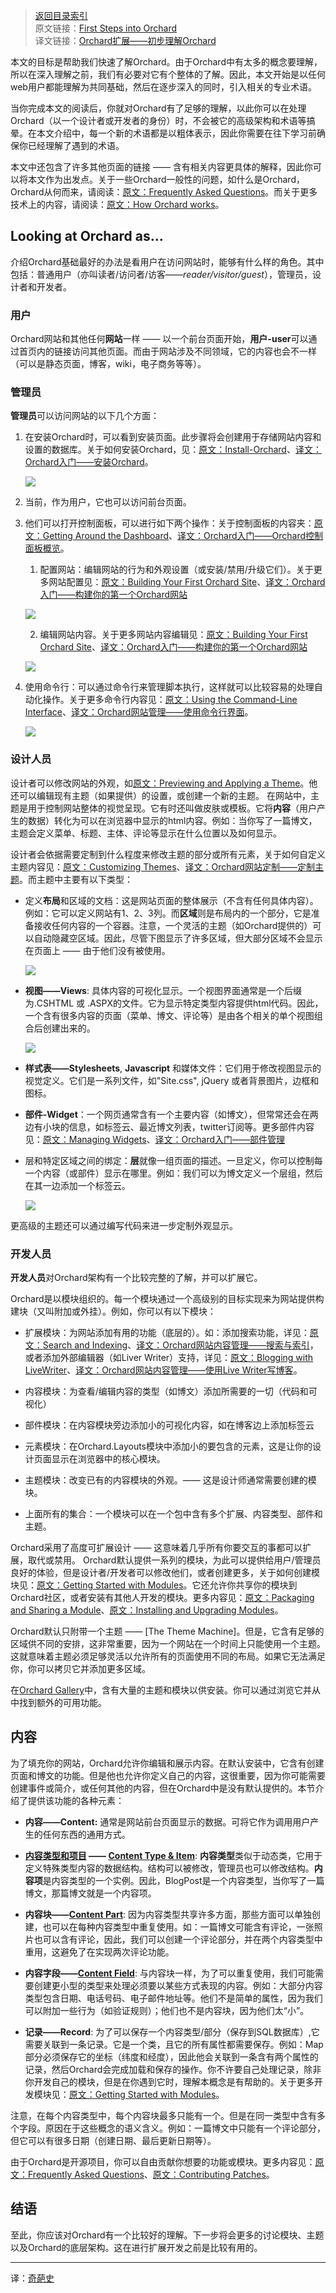 <!--链接集合-->
<!--URL域 http://docs.orchardproject.net/en/latest -->
[000]: http://www.shisujie.com
[001]: http://docs.orchardproject.net/en/latest/Documentation/First-steps-into-Orchard/
[002]: http://www.shisujie.com/blog/First-steps-into-Orchard
[003]: http://docs.orchardproject.net/en/latest/Documentation/Frequently-asked-questions/
[004]: http://docs.orchardproject.net/en/latest/Documentation/How-Orchard-works/
[005]: http://docs.orchardproject.net/en/latest/Documentation/Installing-Orchard/
[006]: http://www.shisujie.com/blog/Installing-Orchard
[007]: http://docs.orchardproject.net/en/latest/Documentation/Getting-around-the-dashboard/
[008]: http://www.shisujie.com/blog/Getting-around-the-dashboard
[009]: http://docs.orchardproject.net/en/latest/Documentation/Getting-Started/
[010]: http://www.shisujie.com/blog/Getting-Started
[011]: http://docs.orchardproject.net/en/latest/Documentation/Using-the-command-line-interface/
[012]: http://www.shisujie.com/blog/Using-the-command-line-interface
[013]: http://docs.orchardproject.net/en/latest/Documentation/Previewing-and-applying-a-theme/
[014]: http://docs.orchardproject.net/en/latest/Documentation/Customizing-the-default-theme/
[015]: http://www.shisujie.com/blog/Customizing-the-default-theme
[016]: http://docs.orchardproject.net/en/latest/Documentation/Managing-widgets/
[017]: http://www.shisujie.com/blog/Managing-widgets
[018]: http://docs.orchardproject.net/en/latest/Documentation/Search-and-indexing/
[019]: http://www.shisujie.com/blog/Search-and-indexing
[020]: http://docs.orchardproject.net/en/latest/Documentation/Blogging-with-LiveWriter/
[021]: http://www.shisujie.com/blog/Blogging-with-LiveWriter
[022]: http://docs.orchardproject.net/en/latest/Documentation/Getting-Started-with-Modules/
[023]: http://docs.orchardproject.net/en/latest/Documentation/Packaging-and-sharing-a-module/
[024]: http://docs.orchardproject.net/en/latest/Documentation/Installing-and-upgrading-modules/
[025]: http://docs.orchardproject.net/en/latest/Documentation/Gallery-overview
[026]: http://docs.orchardproject.net/en/latest/Documentation/Creating-custom-content-types/
[027]: http://www.shisujie.com/blog/Creating-custom-content-types
[028]: http://docs.orchardproject.net/en/latest/Documentation/Writing-a-content-part/
[029]: http://docs.orchardproject.net/en/latest/Documentation/Creating-a-custom-field-type/
[030]: http://docs.orchardproject.net/en/latest/Documentation/Contributing-patches/

<!--图片链接集合-->
[101]: http://docs.orchardproject.net/en/latest/Attachments/First-Steps-Into-Orchard/Orchard-Installation.png
[102]: http://docs.orchardproject.net/en/latest/Attachments/First-Steps-Into-Orchard/Orchard-SiteSettings.png
[103]: http://docs.orchardproject.net/en/latest/Attachments/First-Steps-Into-Orchard/Orchard-BlogPost.png
[104]: http://docs.orchardproject.net/en/latest/Attachments/First-Steps-Into-Orchard/Orchard-CommandLine.png
[105]: http://docs.orchardproject.net/en/latest/Attachments/First-Steps-Into-Orchard/ThemeZonePreview.png
[106]: http://docs.orchardproject.net/en/latest/Attachments/First-Steps-Into-Orchard/Orchard-ShapesOutlined.png
[107]: http://docs.orchardproject.net/en/latest/Attachments/First-Steps-Into-Orchard/Orchard-WidgetLayers.png


[index]: http://www.shisujie.com/blog/OrchardIndex
> [返回目录索引][index]  
> 原文链接：[First Steps into Orchard][001]  
> 译文链接：[Orchard扩展——初步理解Orchard][002]

本文的目标是帮助我们快速了解Orchard。由于Orchard中有太多的概念要理解，所以在深入理解之前，我们有必要对它有个整体的了解。因此，本文开始是以任何web用户都能理解为共同基础，然后在逐步深入的同时，引入相关的专业术语。

当你完成本文的阅读后，你就对Orchard有了足够的理解，以此你可以在处理Orchard（以一个设计者或开发者的身份）时，不会被它的高级架构和术语等搞晕。在本文介绍中，每一个新的术语都是以粗体表示，因此你需要在往下学习前确保你已经理解了遇到的术语。

本文中还包含了许多其他页面的链接 —— 含有相关内容更具体的解释，因此你可以将本文作为出发点。关于一些Orchard一般性的问题，如什么是Orchard，Orchard从何而来，请阅读：[原文：Frequently Asked Questions][003]。而关于更多技术上的内容，请阅读：[原文：How Orchard works][004]。


## Looking at Orchard as...

介绍Orchard基础最好的办法是看用户在访问网站时，能够有什么样的角色。其中包括：普通用户（亦叫读者/访问者/访客——*reader/visitor/guest*），管理员，设计者和开发者。

### 用户

Orchard网站和其他任何**网站**一样 —— 以一个前台页面开始，**用户-user**可以通过首页内的链接访问其他页面。而由于网站涉及不同领域，它的内容也会不一样（可以是静态页面，博客，wiki，电子商务等等）。

### 管理员

**管理员**可以访问网站的以下几个方面：

1. 在安装Orchard时，可以看到安装页面。此步骤将会创建用于存储网站内容和设置的数据库。关于如何安装Orchard，见：[原文：Install-Orchard][005]、[译文：Orchard入门——安装Orchard][006]。

    ![][101]

2. 当前，作为用户，它也可以访问前台页面。
3. 他们可以打开控制面板，可以进行如下两个操作：关于控制面板的内容夹：[原文：Getting Around the Dashboard][007]、[译文：Orchard入门——Orchard控制面板概览][008]。

    1. 配置网站：编辑网站的行为和外观设置（或安装/禁用/升级它们）。关于更多网站配置见：[原文：Building Your First Orchard Site][009]、[译文：Orchard入门——构建你的第一个Orchard网站][010]
    
    ![][102]
    
    2. 编辑网站内容。关于更多网站内容编辑见：[原文：Building Your First Orchard Site][009]、[译文：Orchard入门——构建你的第一个Orchard网站][010]
    
    ![][103]
    
4. 使用命令行：可以通过命令行来管理脚本执行，这样就可以比较容易的处理自动化操作。关于更多命令行内容见：[原文：Using the Command-Line Interface][011]、[译文：Orchard网站管理——使用命令行界面][012]。

    ![][104]

### 设计人员

设计者可以修改网站的外观，如[原文：Previewing and Applying a Theme][013]。他还可以编辑现有主题（如果提供）的设置，或创建一个新的主题。
在网站中，主题是用于控制网站整体的视觉呈现。它有时还叫做皮肤或模板。它将**内容**（用户产生的数据）转化为可以在浏览器中显示的html内容。例如：当你写了一篇博文，主题会定义菜单、标题、主体、评论等显示在什么位置以及如何显示。

设计者会依据需要定制到什么程度来修改主题的部分或所有元素，关于如何自定义主题内容见：[原文：Customizing Themes][014]、[译文：Orchard网站定制——定制主题][015]。而主题中主要有以下类型：

* 定义**布局**和区域的文档：这是网站页面的整体展示（不含有任何具体内容）。例如：它可以定义网站有1、2、3列。而**区域**则是布局内的一个部分，它是准备接收任何内容的一个容器。注意，一个灵活的主题（如Orchard提供的）可以自动隐藏空区域。因此，尽管下图显示了许多区域，但大部分区域不会显示在页面上 —— 由于他们没有被使用。

    ![][105]
    
* **视图——Views**: 具体内容的可视化显示。一个视图界面通常是一个后缀为.CSHTML 或 .ASPX的文件。它为显示特定类型内容提供html代码。因此，一个含有很多内容的页面（菜单、博文、评论等）是由各个相关的单个视图组合后创建出来的。

    ![][106]

* **样式表——Stylesheets**, **Javascript** 和媒体文件：它们用于修改视图显示的视觉定义。它们是一系列文件，如"Site.css", jQuery 或者背景图片，边框和图标。

* **部件-Widget**：一个网页通常含有一个主要内容（如博文），但常常还会在两边有小块的信息，如标签云、最近博文列表，twitter订阅等。更多部件内容见：[原文：Managing Widgets][016]、[译文：Orchard入门——部件管理][017]

* 层和特定区域之间的绑定：**层**就像一组页面的描述。一旦定义，你可以控制每一个内容（或部件）显示在哪里。例如：我们可以为博文定义一个层组，然后在其一边添加一个标签云。

    ![][107]

更高级的主题还可以通过编写代码来进一步定制外观显示。

### 开发人员

**开发人员**对Orchard架构有一个比较完整的了解，并可以扩展它。

Orchard是以模块组织的。每一个模块通过一个高级别的目标实现来为网站提供构建块（又叫附加或外挂）。例如，你可以有以下模块：

* 扩展模块：为网站添加有用的功能（底层的）。如：添加搜索功能，详见：[原文：Search and Indexing][018]、[译文：Orchard网站内容管理——搜索与索引][019]，或者添加外部编辑器（如Liver Writer）支持，详见：[原文：Blogging with LiveWriter][020]、[译文：Orchard网站内容管理——使用Live Writer写博客][021]。

* 内容模块：为查看/编辑内容的类型（如博文）添加所需要的一切（代码和可视化）

* 部件模块：在内容模块旁边添加小的可视化内容，如在博客边上添加标签云

* 元素模块：在Orchard.Layouts模块中添加小的要包含的元素，这是让你的设计页面显示在浏览器中的核心模块。

* 主题模块：改变已有的内容模块的外观。—— 这是设计师通常需要创建的模块。

* 上面所有的集合：一个模块可以在一个包中含有多个扩展、内容类型、部件和主题。 

Orchard采用了高度可扩展设计 —— 这意味着几乎所有你要交互的事都可以扩展，取代或禁用。
Orchard默认提供一系列的模块，为此可以提供给用户/管理员良好的体验，但是设计者/开发者可以修改他们，或者创建更多，关于如何创建模块见：[原文：Getting Started with Modules][022]。它还允许你共享你的模块到Orchard社区，或者安装有其他人开发的模块。更多内容见：[原文：Packaging and Sharing a Module][023]、[原文：Installing and Upgrading Modules][024]。

Orchard默认只附带一个主题 —— [The Theme Machine]。但是，它含有足够的区域供不同的安排，这非常重要，因为一个网站在一个时间上只能使用一个主题。这就意味着主题必须足够灵活以允许所有的页面使用不同的布局。如果它无法满足你，你可以拷贝它并添加更多区域。

在[Orchard Gallery][025]中，含有大量的主题和模块以供安装。你可以通过浏览它并从中找到额外的可用功能。

## 内容

为了填充你的网站，Orchard允许你编辑和展示内容。在默认安装中，它含有创建页面和博文的功能。但是他也允许你定义自己的内容，这很重要，因为你可能需要创建事件或简介，或任何其他的内容，但在Orchard中是没有默认提供的。本节介绍了提供该功能的各种元素：

* **内容——Content:** 通常是网站前台页面显示的数据。可将它作为调用用户产生的任何东西的通用方式。

* **[内容类型和项目][027] —— [Content Type &amp; Item][026]**: **内容类型**类似于动态类，它用于定义特殊类型内容的数据结构。结构可以被修改，管理员也可以修改结构。**内容项**是内容类型的一个实例。因此，BlogPost是一个内容类型，当你写了一篇博文，那篇博文就是一个内容项。

* **内容块——[Content Part][028]**: 因为内容类型共享许多方面，那些方面可以单独创建，也可以在每种内容类型中重复使用。如：一篇博文可能含有评论，一张照片也可以含有评论，因此，我们可以创建一个评论部分，并在两个内容类型中重用，这避免了在实现两次评论功能。

* **内容字段——[Content Field][029]**: 与内容块一样，为了可以重复使用，我们可能需要创建更小型的类型来处理必须要以某些方式表现的内容。例如：大部分内容类型包含日期、电话号码、电子邮件地址等。他们不是简单的属性，因为我们可以附加一些行为（如验证规则）；他们也不是内容块，因为他们太“小”。

* **记录——Record**: 为了可以保存一个内容类型/部分（保存到SQL数据库）,它需要关联到一条记录。它是一个类，且它的所有属性都需要保存。例如：Map部分必须保存它的坐标（纬度和经度），因此他会关联到一条含有两个属性的记录，然后Orchard会完成加载和保存的操作。你不许要自己处理记录，除非你开发自己的模块，但是在你遇到它时，理解本概念是有帮助的。关于更多开发模块见：[原文：Getting Started with Modules][022]。

注意，在每个内容类型中，每个内容块最多只能有一个。但是在同一类型中含有多个字段。原因在于这些概念的语义含义。例如：一篇博文中只能有一个评论部分，但它可以有很多日期（创建日期、最后更新日期等）。

由于Orchard是开源项目，你可以自由贡献你想要的功能或模块。更多内容见：[原文：Frequently Asked Questions][003]、[原文：Contributing Patches][030]。

## 结语

至此，你应该对Orchard有一个比较好的理解。下一步将会更多的讨论模块、主题以及Orchard的底层架构。这在进行扩展开发之前是比较有用的。

***
译：[奇葩史][000]